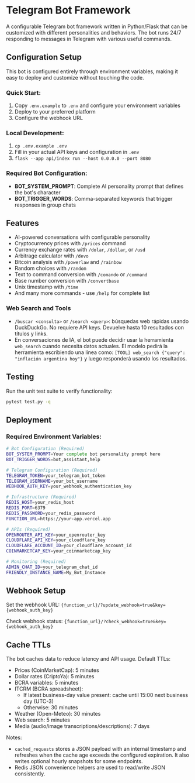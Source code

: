 # Telegram Bot Framework

A configurable Telegram bot framework written in Python/Flask that can be customized with different personalities and behaviors. The bot runs 24/7 responding to messages in Telegram with various useful commands.

## Configuration Setup

This bot is configured entirely through environment variables, making it easy to deploy and customize without touching the code.

### Quick Start:

1. Copy `.env.example` to `.env` and configure your environment variables
2. Deploy to your preferred platform
3. Configure the webhook URL

### Local Development:

1. `cp .env.example .env`
2. Fill in your actual API keys and configuration in `.env`
3. `flask --app api/index run --host 0.0.0.0 --port 8080`

### Required Bot Configuration:

- **BOT_SYSTEM_PROMPT**: Complete AI personality prompt that defines the bot's character
- **BOT_TRIGGER_WORDS**: Comma-separated keywords that trigger responses in group chats

## Features

- AI-powered conversations with configurable personality
- Cryptocurrency prices with `/prices` command
- Currency exchange rates with `/dolar`, `/dollar`, or `/usd`
- Arbitrage calculator with `/devo`
- Bitcoin analysis with `/powerlaw` and `/rainbow`
- Random choices with `/random`
- Text to command conversion with `/comando` or `/command`
- Base number conversion with `/convertbase`
- Unix timestamp with `/time`
- And many more commands - use `/help` for complete list

### Web Search and Tools

- `/buscar <consulta>` or `/search <query>`: búsquedas web rápidas usando DuckDuckGo. No requiere API keys. Devuelve hasta 10 resultados con títulos y links.
- En conversaciones de IA, el bot puede decidir usar la herramienta `web_search` cuando necesita datos actuales. El modelo pedirá la herramienta escribiendo una línea como:
  `[TOOL] web_search {"query": "inflación argentina hoy"}`
  y luego responderá usando los resultados.

## Testing

Run the unit test suite to verify functionality:

```bash
pytest test.py -q
```

## Deployment

### Required Environment Variables:

```bash
# Bot Configuration (Required)
BOT_SYSTEM_PROMPT=Your complete bot personality prompt here
BOT_TRIGGER_WORDS=bot,assistant,help

# Telegram Configuration (Required)
TELEGRAM_TOKEN=your_telegram_bot_token
TELEGRAM_USERNAME=your_bot_username
WEBHOOK_AUTH_KEY=your_webhook_authentication_key

# Infrastructure (Required)
REDIS_HOST=your_redis_host
REDIS_PORT=6379
REDIS_PASSWORD=your_redis_password
FUNCTION_URL=https://your-app.vercel.app

# APIs (Required)
OPENROUTER_API_KEY=your_openrouter_key
CLOUDFLARE_API_KEY=your_cloudflare_key
CLOUDFLARE_ACCOUNT_ID=your_cloudflare_account_id
COINMARKETCAP_KEY=your_coinmarketcap_key

# Monitoring (Required)
ADMIN_CHAT_ID=your_telegram_chat_id
FRIENDLY_INSTANCE_NAME=My_Bot_Instance
```

## Webhook Setup

Set the webhook URL:
`{function_url}/?update_webhook=true&key={webhook_auth_key}`

Check webhook status:
`{function_url}/?check_webhook=true&key={webhook_auth_key}`
## Cache TTLs

The bot caches data to reduce latency and API usage. Default TTLs:

- Prices (CoinMarketCap): 5 minutes
- Dollar rates (CriptoYa): 5 minutes
- BCRA variables: 5 minutes
- ITCRM (BCRA spreadsheet):
  - If latest business-day value present: cache until 15:00 next business day (UTC-3)
  - Otherwise: 30 minutes
- Weather (Open-Meteo): 30 minutes
- Web search: 5 minutes
- Media (audio/image transcriptions/descriptions): 7 days

Notes:
- `cached_requests` stores a JSON payload with an internal timestamp and refreshes when the cache age exceeds the configured expiration. It also writes optional hourly snapshots for some endpoints.
- Redis JSON convenience helpers are used to read/write JSON consistently.
